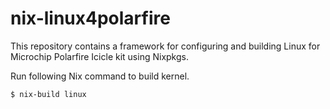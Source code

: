 # nix-linux4polarfire

This repository contains a framework for configuring and building Linux for Microchip Polarfire Icicle kit using Nixpkgs.

Run following Nix command to build kernel.


```
$ nix-build linux
```

